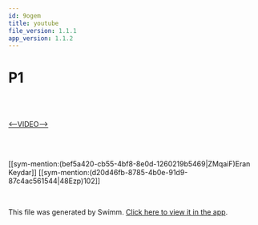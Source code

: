 ```yaml
---
id: 9ogem
title: youtube
file_version: 1.1.1
app_version: 1.1.2
---
```


# P1

<br/>

<br/>

[<--VIDEO-->](https://www.youtube.com/watch?v=GGo3MVBFr1A)

<br/>

<br/>

[[sym-mention:(bef5a420-cb55-4bf8-8e0d-1260219b5469|ZMqaiF)Eran Keydar]] [[sym-mention:(d20d46fb-8785-4b0e-91d9-87c4ac561544|48Ezp)102]]

<br/>

This file was generated by Swimm. [Click here to view it in the app](https://swimm-web-app.web.app/repos/Z2l0aHViJTNBJTNBdDElM0ElM0FlcmFuLXN3aW1t/docs/9ogem).
